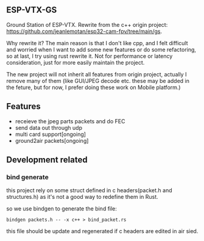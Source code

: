 ## ESP-VTX-GS

Ground Station of ESP-VTX. Rewrite from the c++ origin project: https://github.com/jeanlemotan/esp32-cam-fpv/tree/main/gs.

Why rewrite it? The main reason is that I don't like cpp, and I felt difficult and worried when I want to add some new features or do some refactoring,
so at last, I try using rust rewrite it. Not for performance or latency consideration, just for more easily maintain the project.

The new project will not inherit all features from origin project, actually I remove many of them (like GUI/JPEG decode etc. these may be added in the feture,
but for now, I prefer doing these work on Mobile platform.)

## Features
- receieve the jpeg parts packets and do FEC
- send data out through udp
- multi card support[ongoing]
- ground2air packets[ongoing]


## Development related
### bind generate
this project rely on some struct defined in c headers(packet.h and structures.h) as it's not a good way to redefine them in Rust.

so we use bindgen to generate the bind file:

```
bindgen packets.h -- -x c++ > bind_packet.rs
```

this file should be update and regenerated if c headers are edited in air sied.
